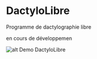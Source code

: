 # DactyloLibre
 Programme de dactylographie libre

en cours de développemen

![alt Demo DactyloLibre](https://docs.google.com/uc?export=open&id=1HGgiyKYHvnZ_WBe0N6G3mxWhvmKv2YcI "Demo")
